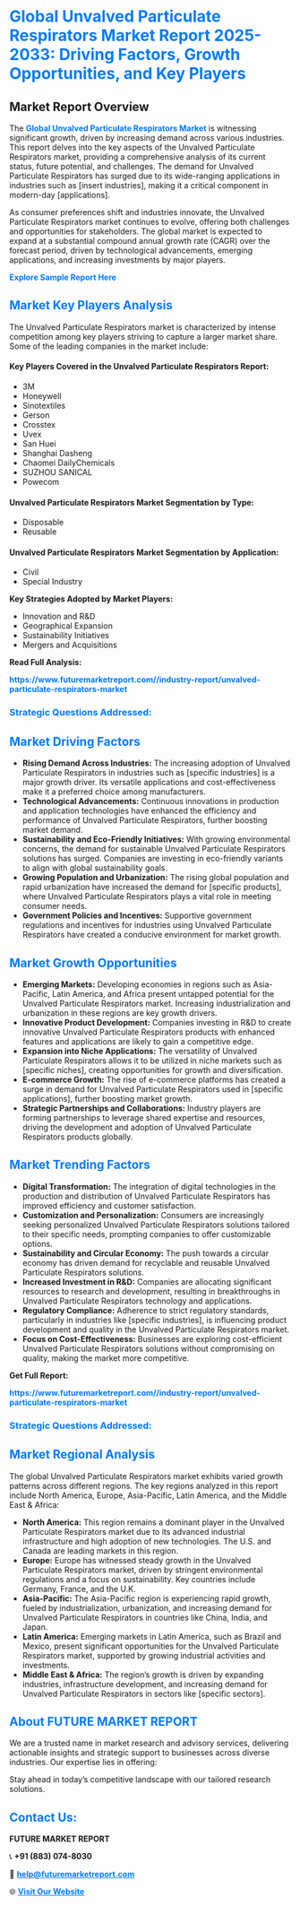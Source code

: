 <h1 style="color: #007BFF;">Global Unvalved Particulate Respirators Market Report 2025-2033: Driving Factors, Growth Opportunities, and Key Players</h1>

<section id="overview">
<h2>Market Report Overview</h2>
<p>The <a href="https://www.futuremarketreport.com//industry-report/unvalved-particulate-respirators-market" style="color: #007BFF; text-decoration: none;"><strong>Global Unvalved Particulate Respirators Market</strong></a> is witnessing significant growth, driven by increasing demand across various industries. This report delves into the key aspects of the Unvalved Particulate Respirators market, providing a comprehensive analysis of its current status, future potential, and challenges. The demand for Unvalved Particulate Respirators has surged due to its wide-ranging applications in industries such as [insert industries], making it a critical component in modern-day [applications].</p>
<p>As consumer preferences shift and industries innovate, the Unvalved Particulate Respirators market continues to evolve, offering both challenges and opportunities for stakeholders. The global market is expected to expand at a substantial compound annual growth rate (CAGR) over the forecast period, driven by technological advancements, emerging applications, and increasing investments by major players.</p>
</section>

<section id="overview">
<p><a href="https://www.futuremarketreport.com//request-sample/reportId=47666" style="color: #007BFF; text-decoration: none;"><strong>Explore Sample Report Here</strong></a></p>
</section>

<section id="key-players">
<h2 style="color: #007BFF;">Market Key Players Analysis</h2>
<p>The Unvalved Particulate Respirators market is characterized by intense competition among key players striving to capture a larger market share. Some of the leading companies in the market include:</p>
<h4>Key Players Covered in the Unvalved Particulate Respirators Report:</h4>
<ul><li>3M</li><li>Honeywell</li><li>Sinotextiles</li><li>Gerson</li><li>Crosstex</li><li>Uvex</li><li>San Huei</li><li>Shanghai Dasheng</li><li>Chaomei DailyChemicals</li><li>SUZHOU SANICAL</li><li>Powecom</li></ul>
<h4>Unvalved Particulate Respirators Market Segmentation by Type:</h4>
<ul><li>Disposable</li><li>Reusable</li></ul>

<h4>Unvalved Particulate Respirators Market Segmentation by Application:</h4>
<ul><li>Civil</li><li>Special Industry</li></ul>
<p><strong>Key Strategies Adopted by Market Players:</strong></p>
<ul>
<li>Innovation and R&D</li>
<li>Geographical Expansion</li>
<li>Sustainability Initiatives</li>
<li>Mergers and Acquisitions</li>
</ul>
</section>

<section>
<p><strong>Read Full Analysis: </strong></p><a href="https://www.futuremarketreport.com//industry-report/unvalved-particulate-respirators-market" style="color: #007BFF; text-decoration: none;"><strong>https://www.futuremarketreport.com//industry-report/unvalved-particulate-respirators-market</strong></a>
<h3 style="color: #007BFF;">Strategic Questions Addressed:</h3>
</section>

<section id="driving-factors">
<h2 style="color: #007BFF;">Market Driving Factors</h2>
<ul>
<li><strong>Rising Demand Across Industries:</strong> The increasing adoption of Unvalved Particulate Respirators in industries such as [specific industries] is a major growth driver. Its versatile applications and cost-effectiveness make it a preferred choice among manufacturers.</li>
<li><strong>Technological Advancements:</strong> Continuous innovations in production and application technologies have enhanced the efficiency and performance of Unvalved Particulate Respirators, further boosting market demand.</li>
<li><strong>Sustainability and Eco-Friendly Initiatives:</strong> With growing environmental concerns, the demand for sustainable Unvalved Particulate Respirators solutions has surged. Companies are investing in eco-friendly variants to align with global sustainability goals.</li>
<li><strong>Growing Population and Urbanization:</strong> The rising global population and rapid urbanization have increased the demand for [specific products], where Unvalved Particulate Respirators plays a vital role in meeting consumer needs.</li>
<li><strong>Government Policies and Incentives:</strong> Supportive government regulations and incentives for industries using Unvalved Particulate Respirators have created a conducive environment for market growth.</li>
</ul>
</section>

<section id="growth-opportunities">
<h2 style="color: #007BFF;">Market Growth Opportunities</h2>
<ul>
<li><strong>Emerging Markets:</strong> Developing economies in regions such as Asia-Pacific, Latin America, and Africa present untapped potential for the Unvalved Particulate Respirators market. Increasing industrialization and urbanization in these regions are key growth drivers.</li>
<li><strong>Innovative Product Development:</strong> Companies investing in R&D to create innovative Unvalved Particulate Respirators products with enhanced features and applications are likely to gain a competitive edge.</li>
<li><strong>Expansion into Niche Applications:</strong> The versatility of Unvalved Particulate Respirators allows it to be utilized in niche markets such as [specific niches], creating opportunities for growth and diversification.</li>
<li><strong>E-commerce Growth:</strong> The rise of e-commerce platforms has created a surge in demand for Unvalved Particulate Respirators used in [specific applications], further boosting market growth.</li>
<li><strong>Strategic Partnerships and Collaborations:</strong> Industry players are forming partnerships to leverage shared expertise and resources, driving the development and adoption of Unvalved Particulate Respirators products globally.</li>
</ul>
</section>

<section id="trending-factors">
<h2 style="color: #007BFF;">Market Trending Factors</h2>
<ul>
<li><strong>Digital Transformation:</strong> The integration of digital technologies in the production and distribution of Unvalved Particulate Respirators has improved efficiency and customer satisfaction.</li>
<li><strong>Customization and Personalization:</strong> Consumers are increasingly seeking personalized Unvalved Particulate Respirators solutions tailored to their specific needs, prompting companies to offer customizable options.</li>
<li><strong>Sustainability and Circular Economy:</strong> The push towards a circular economy has driven demand for recyclable and reusable Unvalved Particulate Respirators solutions.</li>
<li><strong>Increased Investment in R&D:</strong> Companies are allocating significant resources to research and development, resulting in breakthroughs in Unvalved Particulate Respirators technology and applications.</li>
<li><strong>Regulatory Compliance:</strong> Adherence to strict regulatory standards, particularly in industries like [specific industries], is influencing product development and quality in the Unvalved Particulate Respirators market.</li>
<li><strong>Focus on Cost-Effectiveness:</strong> Businesses are exploring cost-efficient Unvalved Particulate Respirators solutions without compromising on quality, making the market more competitive.</li>
</ul>
</section>

<section>
<p><strong>Get Full Report: </strong></p><a href="https://www.futuremarketreport.com//industry-report/unvalved-particulate-respirators-market" style="color: #007BFF; text-decoration: none;"><strong>https://www.futuremarketreport.com//industry-report/unvalved-particulate-respirators-market</strong></a>
<h3 style="color: #007BFF;">Strategic Questions Addressed:</h3>
</section>


<section id="regional-analysis">
<h2 style="color: #007BFF;">Market Regional Analysis</h2>
<p>The global Unvalved Particulate Respirators market exhibits varied growth patterns across different regions. The key regions analyzed in this report include North America, Europe, Asia-Pacific, Latin America, and the Middle East & Africa:</p>
<ul>
<li><strong>North America:</strong> This region remains a dominant player in the Unvalved Particulate Respirators market due to its advanced industrial infrastructure and high adoption of new technologies. The U.S. and Canada are leading markets in this region.</li>
<li><strong>Europe:</strong> Europe has witnessed steady growth in the Unvalved Particulate Respirators market, driven by stringent environmental regulations and a focus on sustainability. Key countries include Germany, France, and the U.K.</li>
<li><strong>Asia-Pacific:</strong> The Asia-Pacific region is experiencing rapid growth, fueled by industrialization, urbanization, and increasing demand for Unvalved Particulate Respirators in countries like China, India, and Japan.</li>
<li><strong>Latin America:</strong> Emerging markets in Latin America, such as Brazil and Mexico, present significant opportunities for the Unvalved Particulate Respirators market, supported by growing industrial activities and investments.</li>
<li><strong>Middle East & Africa:</strong> The region’s growth is driven by expanding industries, infrastructure development, and increasing demand for Unvalved Particulate Respirators in sectors like [specific sectors].</li>
</ul>
</section>

<footer>
<h2 style="color: #007BFF;">About FUTURE MARKET REPORT</h2>
<p>We are a trusted name in market research and advisory services, delivering actionable insights and strategic support to businesses across diverse industries. Our expertise lies in offering:</p>

<p>Stay ahead in today’s competitive landscape with our tailored research solutions.</p>

<h2 style="color: #007BFF;">Contact Us:</h2>
<p><strong>FUTURE MARKET REPORT</strong></p>
<p>📞 <strong>+91 (883) 074-8030</strong></p>
<p>📧 <strong><a href="mailto:help@futuremarketreport.com" style="color: #007BFF;">help@futuremarketreport.com</a></strong></p>
<p>🌐 <strong><a href="https://www.futuremarketreport.com/" style="color: #007BFF;">Visit Our Website</a></strong></p>
</footer>